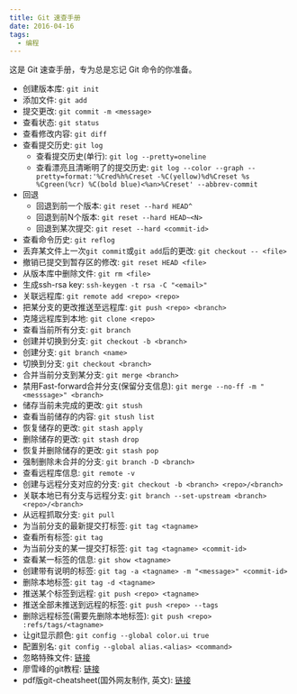```yaml
---
title: Git 速查手册
date: 2016-04-16
tags:
  - 编程
---
```


这是 Git 速查手册，专为总是忘记 Git 命令的你准备。

<!-- more -->

* 创建版本库: `git init`
* 添加文件: `git add`
* 提交更改: `git commit -m <message>`
* 查看状态: `git status`
* 查看修改内容: `git diff`
* 查看提交历史: `git log`
    * 查看提交历史(单行): `git log --pretty=oneline`
    * 查看漂亮且清晰明了的提交历史: `git log --color --graph --pretty=format:'%Cred%h%Creset -%C(yellow)%d%Creset %s %Cgreen(%cr) %C(bold blue)<%an>%Creset' --abbrev-commit`
* 回退
    * 回退到前一个版本: `git reset --hard HEAD^`
    * 回退到前N个版本: `git reset --hard HEAD~<N>`
    * 回退到某次提交: `git reset --hard <commit-id>`
* 查看命令历史: `git reflog`
* 丢弃某文件上一次`git commit`或`git add`后的更改: `git checkout -- <file>`
* 撤销已提交到暂存区的修改: `git reset HEAD <file>`
* 从版本库中删除文件: `git rm <file>`
* 生成ssh-rsa key: `ssh-keygen -t rsa -C "<email>"`
* 关联远程库: `git remote add <repo> <repo>`
* 把某分支的更改推送至远程库: `git push <repo> <branch>`
* 克隆远程库到本地: `git clone <repo>`
* 查看当前所有分支: `git branch`
* 创建并切换到分支: `git checkout -b <branch>`
* 创建分支: `git branch <name>`
* 切换到分支: `git checkout <branch>`
* 合并当前分支到某分支: `git merge <branch>`
* 禁用Fast-forward合并分支(保留分支信息): `git merge --no-ff -m "<messsage>" <branch>`
* 储存当前未完成的更改: `git stush`
* 查看当前储存的内容: `git stush list`
* 恢复储存的更改: `git stash apply`
* 删除储存的更改: `git stash drop`
* 恢复并删除储存的更改: `git stash pop`
* 强制删除未合并的分支: `git branch -D <branch>`
* 查看远程库信息: `git remote -v`
* 创建与远程分支对应的分支: `git checkout -b <branch> <repo>/<branch>`
* 关联本地已有分支与远程分支: `git branch --set-upstream <branch> <repo>/<branch>`
* 从远程抓取分支: `git pull`
* 为当前分支的最新提交打标签: `git tag <tagname>`
* 查看所有标签: `git tag`
* 为当前分支的某一提交打标签: `git tag <tagname> <commit-id>`
* 查看某一标签的信息: `git show <tagname>`
* 创建带有说明的标签: `git tag -a <tagname> -m "<message>" <commit-id>`
* 删除本地标签: `git tag -d <tagname>`
* 推送某个标签到远程: `git push <repo> <tagname>`
* 推送全部未推送到远程的标签: `git push <repo> --tags`
* 删除远程标签(需要先删除本地标签): `git push <repo> :refs/tags/<tagname>`
* 让git显示颜色: `git config --global color.ui true`
* 配置别名: `git config --global alias.<alias> <command>`
* 忽略特殊文件: [链接](http://www.liaoxuefeng.com/wiki/0013739516305929606dd18361248578c67b8067c8c017b000/0013758404317281e54b6f5375640abbb11e67be4cd49e0000)
* 廖雪峰的git教程: [链接](http://www.liaoxuefeng.com/wiki/0013739516305929606dd18361248578c67b8067c8c017b000)
* pdf版git-cheatsheet(国外网友制作, 英文): [链接](http://pan.baidu.com/s/1jGxjQL4#path=%252Fpub%252Fgit)
